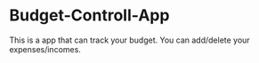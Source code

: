 # Budget-Controll-App
This is a app that can track your budget. You can add/delete your expenses/incomes.
